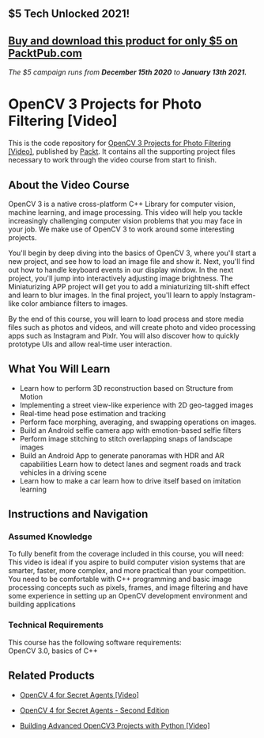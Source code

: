 ## $5 Tech Unlocked 2021!
[Buy and download this product for only $5 on PacktPub.com](https://www.packtpub.com/)
-----
*The $5 campaign         runs from __December 15th 2020__ to __January 13th 2021.__*

# OpenCV 3 Projects for Photo Filtering [Video]
This is the code repository for [OpenCV 3 Projects for Photo Filtering [Video]](https://www.packtpub.com/application-development/opencv-3-projects-photo-filtering-video?utm_source=github&utm_medium=repository&utm_campaign=9781787289055), published by [Packt](https://www.packtpub.com/?utm_source=github). It contains all the supporting project files necessary to work through the video course from start to finish.
## About the Video Course
OpenCV 3 is a native cross-platform C++ Library for computer vision, machine learning, and image processing. This video will help you tackle increasingly challenging computer vision problems that you may face in your job. We make use of OpenCV 3 to work around some interesting projects. 

You'll begin by deep diving into the basics of OpenCV 3, where you'll start a new project, and see how to load an image file and show it. Next, you'll find out how to handle keyboard events in our display window. In the next project, you'll jump into interactively adjusting image brightness. The Miniaturizing APP project will get you to add a miniaturizing tilt-shift effect and learn to blur images. In the final project, you'll learn to apply Instagram-like color ambiance filters to images. 

By the end of this course, you will learn to load process and store media files such as photos and videos, and will create photo and video processing apps such as Instagram and Pixlr. You will also discover how to quickly prototype UIs and allow real-time user interaction.

<H2>What You Will Learn</H2>
<DIV class=book-info-will-learn-text>
<UL>
<LI>Learn how to perform 3D reconstruction based on Structure from Motion 
<LI>Implementing a street view-like experience with 2D geo-tagged images 
<LI>Real-time head pose estimation and tracking 
<LI>Perform face morphing, averaging, and swapping operations on images. 
<LI>Build an Android selfie camera app with emotion-based selfie filters 
<LI>Perform image stitching to stitch overlapping snaps of landscape images 
<LI>Build an Android App to generate panoramas with HDR and AR capabilities Learn how to detect lanes and segment roads and track vehicles in a driving scene 
<LI>Learn how to make a car learn how to drive itself based on imitation learning </LI></UL></DIV>

## Instructions and Navigation
### Assumed Knowledge
To fully benefit from the coverage included in this course, you will need:<br/>
This video is ideal if you aspire to build computer vision systems that are smarter, faster, more complex, and more practical than your competition. You need to be comfortable with C++ programming and basic image processing concepts such as pixels, frames, and image filtering and have some experience in setting up an OpenCV development environment and building applications
### Technical Requirements
This course has the following software requirements:<br/>
OpenCV 3.0, basics of C++

## Related Products
* [OpenCV 4 for Secret Agents [Video]](https://www.packtpub.com/application-development/opencv-4-secret-agents-video?utm_source=github&utm_medium=repository&utm_campaign=9781789806489)

* [OpenCV 4 for Secret Agents - Second Edition](https://www.packtpub.com/application-development/opencv-4-secret-agents-second-edition?utm_source=github&utm_medium=repository&utm_campaign=9781789345360)

* [Building Advanced OpenCV3 Projects with Python [Video]](https://www.packtpub.com/application-development/building-advanced-opencv3-projects-python-video?utm_source=github&utm_medium=repository&utm_campaign=9781788394291)


